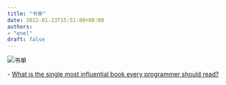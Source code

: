 ```yaml
---
title: "书单"
date: 2022-01-23T15:51:00+08:00
authors:
- "enel"
draft: false
---
```

![书单](http://www.plantuml.com/plantuml/svg/dPRRJzjM7CVVyrSSQMz8O1_VNI7KhRkKFQ2eOjAagW_EXSHh4YF7eM9JfMHSeD0aOrEWi01D6INRscGj5Qn9clqnpJd7UTg_i6Cx3AQbKWvFiO_F-VZxk_o-ySsiOzXEsip4qiPyQ3BhBARYKw71_QUcaR2DDFWk1C14BcF7ZPX_3S0dHlH-mhPocTWjAsNPu47ITEBqoKDlfxVFp2G-i3Lb9f9Emex7CvVxFyZzA69R3uAD3qEJt43U6EYzVOwAbT3O670RNRTHm_KQwfJf_HYuUpVfEFFP6nmNiQpx4p4h5p4o4r4hpMLpaM_YKOSJ14bKeCo1z_cDszwxFpVjhFCVqllyvhrxO79o4ChKrAXeHHT5GOC-6_tSTK-E_eST4GLvcGeDICCOu4jZmHYH9V8I56Ie-h3FvkRechaGzmczFr_YxJNoQ9r5cm157kgyZ_CWfBDDwfiulu-NJl_LHnex-BGoQhIwBWiI7o23aoo2H45GULtpJmTYIFafAMqnCNWeowe8hqZelTqatT9bHE-sIBiwSlqqZPSbdpPxAynDXztcSzeF01NFuT-TFLGikuq6MqTegggeGuc2HsmSaD8VZ3scAU9mZI8bqhLUQnDjr2x45cxFpeRfpypCR1Zz-FYhcUclqU7XDKAHUHvAklzY3n9aDgWS82zUG2hW1ZhUmQLZL3xwE3pD5fKgAH2AFjqJZFUNKBs07w-XuWvJctlPaQ5yPPg3-0C4G2jdlVRswDO0XOlouVDNQEMO_B3g6qJDwxPgYvosIVkGAL9LqoG1NgQnr4JFblg_Fo6jao2PJ0D0Yw9ekk3Zw5dKAgEj9xs_6kJx3fs4Vk4dDe-G9NLG1FAwsy_luPT7Q7tNhTNTRfVL32LL5GU6qsiVaQS5zCi9MgapjeMkGas_C0cqkelAJRVP3e1aRzbzrCBL9fjdI8ecwq5H-sj5VB3CT5pIDKMGv2jnuSeR_AR0dcwH5qLHXq5q-E2CAhak2aA9b-H1erRAk7ZklclsscUeaqTb9aiLL5xHPLuSY5f6xHQLm-Zj0fr1JPAq84ajMg9rSdpWDlTP8B8eIReQ2Ea_MwMcrV_r5Tge1_-imqXpAMD-qSDbVT2yRSLoKIVBsOQPoZevnx9D8wKuIHzv9nTP15O6tF4U0bpP7J9wb9amdV5iDEq3FJJtRP9R43n0sBR05wOJd1aV1xZw6-rCxmfLw_JgwhU8lth--dALBeL2D-EPsE2xxHy0)

\- [What is the single most influential book every programmer should read?](https://stackoverflow.com/questions/1711/what-is-the-single-most-influential-book-every-programmer-should-read)
